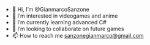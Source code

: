 - 👋 Hi, I’m @GianmarcoSanzone
- 👀 I’m interested in videogames and anime
- 🌱 I’m currently learning advanced C#
- 💞️ I’m looking to collaborate on future games
- 📫 How to reach me sanzonegianmarco@gmail.com

<!---
GianmarcoSanzone/GianmarcoSanzone is a ✨ special ✨ repository because its `README.md` (this file) appears on your GitHub profile.
You can click the Preview link to take a look at your changes.
--->
